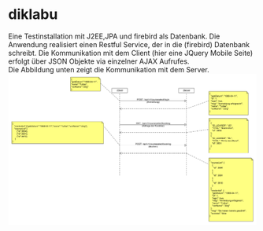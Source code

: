 # diklabu
Eine Testinstallation mit J2EE,JPA und firebird als Datenbank. Die Anwendung realisiert einen Restful Service, der in die (firebird) Datenbank schreibt. Die Kommunikation mit dem Client (hier eine JQuery Mobile Seite) erfolgt über JSON Objekte via einzelner AJAX Aufrufes.<br>
Die Abbildung unten zeigt die Kommunikation mit dem Server.
<img src="Diklabu/doc/sequenz.png">
